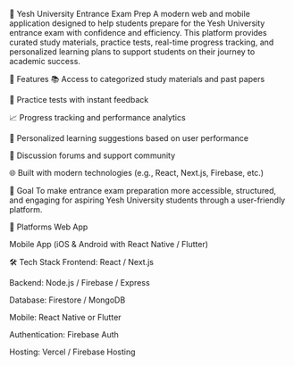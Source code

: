 📘 Yesh University Entrance Exam Prep A modern web and mobile application designed to help students prepare for the Yesh University entrance exam with confidence and efficiency. This platform provides curated study materials, practice tests, real-time progress tracking, and personalized learning plans to support students on their journey to academic success.

🚀 Features 📚 Access to categorized study materials and past papers

📝 Practice tests with instant feedback

📈 Progress tracking and performance analytics

🎯 Personalized learning suggestions based on user performance

💬 Discussion forums and support community

🌐 Built with modern technologies (e.g., React, Next.js, Firebase, etc.)

🎯 Goal To make entrance exam preparation more accessible, structured, and engaging for aspiring Yesh University students through a user-friendly platform.

📱 Platforms Web App

Mobile App (iOS & Android with React Native / Flutter)

🛠 Tech Stack Frontend: React / Next.js

Backend: Node.js / Firebase / Express

Database: Firestore / MongoDB

Mobile: React Native or Flutter

Authentication: Firebase Auth

Hosting: Vercel / Firebase Hosting

